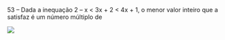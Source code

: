 53 – Dada a inequação 2 – x < 3x + 2 < 4x + 1, o menor valor inteiro que a satisfaz é um número múltiplo de

![](https://estrategia-prod-questoes.s3.amazonaws.com/images/7F9D0FE1-9703-5C43-B745-67AF7A068829/7F9D0FE1-9703-5C43-B745-67AF7A068829-400.png)
